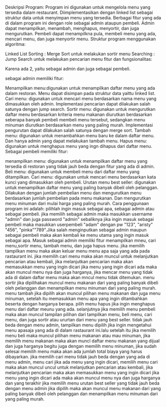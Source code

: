 Deskripsi Program: Program ini digunakan untuk mengelola menu yang tersedia dalam restaurant. Diimplementasikan dengan linked list sebagai struktur data untuk menyimpan menu yang tersedia. Berbagai fitur yang ada di dalam program ini dengan role sebagai admin ataupun pembeli. Admin dapat menampilkan, menambah, menghapus, menyortir, dan juga mengurutkan. Pembeli dapat menampilkna pula, membeli menu yang ada, mencari menu, dan juga menyortir menu. Struktur program menggunakan algoritma:

Linked List
Sorting : Merge Sort untuk melakukan sortir menu
Searching : Jump Search untuk melakukan pencarian menu
fitur dan fungsionalitas:

Karena ada 2, yaitu sebagai admin dan juga sebagai pembeli.

sebagai admin memiliki fitur:

Menampilkan menu:digunakan untuk menampilkan daftar menu yang ada dalam restoran. Menu dapat disimpan pada struktur data yaittu linked list.
Cari menu: digunakan untuk mencari menu berdasarkan nama menu yang dimasukkan oleh admin. Implementasi pencarian dapat dilakukan salah satunya dengan jump search.
Sortir menu: digunakan untuk mengurutkan daftar menu berdasarkan kriteria menu makanan diurutkan berdasarkan seberapa banyak pembeli membeli menu tersebut, sedangkan menu minuman diurutkan berdasarkan menu yang paling murah. Implementasi pengurutan dapat dilakukan salah satunya dengan merge sort.
Tambah menu: digunakan untuk menambahkan menu baru ke dalam daftar menu. Dan hanya admin yang dapat melakukan tambah menu.
Hapus menu: digunakan untuk menghapus menu yang ingn dihapus dari daftar menu.
Sebagai pembeli memiliki fitur:

menampilkan menu: digunakan untuk menampilkan daftar menu yang tersedia di restoran yang tidak jauh beda dengan fitur yang ada di admin.
Beli menu: digunakan untuk membeli menu dari daftar menu yang ditampilkan.
Cari menu: digunakan untuk mencari menu berdasarkan kata kunci yang dimasukkan oleh pembeli.
Urutan menu best seller: digunakan untuk menampilkan daftar menu yang paling banyak dibeli oleh pelanggan. Dilakukan dengan jumlah pembelian menu dan mengurutkan menu berdasarkan jumlah pembelian pada menu makanan. Dan mengurutkan menu minuman dari mulai harga yang paling murah.
Cara penggunaan program ini adalah: pilihlah ingin masuk sebagai apa, sebagai admin atau sebagai pembeli. jika memilih sebagai admin maka masukkan username "admin" dan juga password "admin" sebaliknya jika ingin masuk sebagai pembeli maka masukkan userpembeli "adam" dengan pw "123", "aristy" "456", "pinka""789".Jika salah menginputkan sebagai admin maupun sebagai pembeli maka akan kembali ke menu utama yang ingin masuk sebagai apa. Masuk sebagai admin memiliki fitur menampilkan mneu, cari menu,sortir menu, tambah menu, dan juga hapus menu. jika memilih tampilkan menu maka akan keluar menu menu apa saja yang ada pada rastaurant ini. jika memilih cari menu maka akan muncul untuk melanjutkan pencarian atau kembali, jika melanjutkan pencarian maka akan memasukkan menu yang ingin dicari jika menu yang ingin dicari ada maka akan muncul menu nya dan juga harganya, jika mencar menu yang tidak ada di dalam daftar menu maka akan mncul menu tidak ditemukan. menu sortir jika dipilihakan muncul menu makanan dari yang paling banyak dibeli oleh pelanggan dan menampilkan menu minuman dari yang paling murah. menu tambah jika dipilih akan muncul pilihan menu makanan dan juga menu minuman, setelah itu memasukkan menu apa yang ingin ditambahkan beserta dengan harganya berapa. pilih menu hapus jika ingin menghapus menu dari daftar meunu yang ada. selanjutnya jika memilih menu pembeli maka akan muncul tampilan pilihan dari tampilkan menu, beli menu, cari menu, dan juga sortir atau ururtan dari menu yang best seller. tidak jauh beda dengan menu admin, tampilkan menu dipilih jika ingin mengetahui menu apasaja yang ada di dalam rastaurant ini.lalu setelah itu jika memilih menu beli maka muncul pilihan menu makanan atau mau minuman, jika memilih menu makanan maka akan muncl daftar menu makanan yang dijual dan juga harganya begitu juga dengan memilih menu minuman, jika sudah selesai memilih menu maka akan ada jumlah total biaya yang harus dibayarkan. jika memilih cari menu tidak jauh beda dengan yang ada di menu admin, menu cari jika ada menu yang ingin dicari, memilih menu cari maka akan muncul uncul untuk melanjutkan pencarian atau kembali, jika melanjutkan pencarian maka akan memasukkan menu yang ingin dicari jika menu yang ingin dicari ada maka akan muncul menu nya dan juga harganya dan yang terakhir jika memilih menu urutan best seller yang tidak jauh beda dengan menu admin jika dipilih maka akan muncul menu makanan dari yang paling banyak dibeli oleh pelanggan dan menampilkan menu minuman dari yang paling murah.
